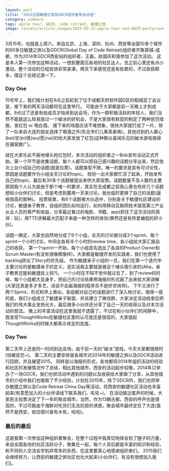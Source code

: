 ```yaml
---
layout: post
title: "2015全国敏捷之旅及GDCR组织者聚会总结"
category: summary
tags: agile tour, GDCR, code retreat, 敏捷之旅
image: /assets/article_images/2015-03-22-agile-tour-and-GDCR-party/cover.jpg
---
```


3月15号，也就是上周六，来自北京、上海、深圳、杭州、西安等全国10多个城市的60多位敏捷之旅以及GDCR(Global Day of Code Retreat)组织者齐聚蓉城-成都，作为2014年GDCR西安站的组织者，王磊，赵国庆和我参加了这次活动。
这是本人第一次参加这种活动，一想到要面见各地的社区达人，去之前心里还有点小激动。整个活动的日程安排非常紧凑，两天下来感觉还是有些累的，不过收获颇多，借这个总结记录一下。

### Day One

15号早上，我们按计划在9点之前赶到了位于成都天府软件园D区的稻城亚丁会议室，接下来的两天活动都将在这里举行。
可能由于大家都是前一天晚上才到成都，9点过了还是有些成员才陆续到达会场，作为一群积极活跃的年轻人，我们当然不能就这么轻易放过一个破冰的好机会，于是大家很有默契的制定了两种惩罚措施，发红包 or 喝白酒。
接下来的场面应该不难想象，很快大家就打成了一片，除了一队来自大连的朋友选择了喝酒之外(东北爷们儿果真豪爽)，其他迟到的人都心(bei)甘(bi)情(wu)愿(nai)的给大家发放了红包(这种群众喜闻乐见的破冰游戏值得在骚窝推广)。

就在大家乐此不疲地埋头抢红包时，本次活动的组织者之一Bob宣布活动正式开始，第一个环节是收集话题，每个人都可以把自己感兴趣的话题分享出来，然后依次上台介绍自己的话题(就是拉票)，话题类型不限，唯一的要求是具有可讨论性，原因是话题要作为小组全天讨论的topic。
规则一出大家都忙活了起来，开始发布自己的topic，最后有30多个话题被提出来供大家投票。话题数量不及人数的主要原因我个人认为是由于那个唯一的要求，其实在去成都之前我心里也有好几个话题想和小伙伴们讨论，但是考虑到要用一天来讨论，我也临时更换了自己的话题(逼格很高的那种)。
投票结束，有6个话题被大伙选中，分别是关于敏捷社区建设的讨论，敏捷亲子教育，自组织团队如何运行，如何用移动互联网技术提高第三产业从业人员的尊严和收益，分享最近看过的电影、书籍、app(抓住了这次活动的真谛：玩)，用TTD求解最大匹配子串是一种怎样的体验(果然还是有热爱编程的好小伙)。

话题一确定，大家也自然地分成了6个小组，全天的讨论被分成3个sprint，每个sprint一个小时讨论，中间会各有半个小时的review time，各小组给大家汇报自己的收获。
第一个sprint一开始，每个小组首先选出了各自的Product Owner和Scrum Master(有没有很像模像样)，大家都是敏捷开发的实践者，我们也使用了backlog排出了Story的优先级。
作为敏捷亲子小组的一员，我们在第一个迭代中主要讨论的是敏捷亲子的定义，说实话我主要就是被这个噱头吸引来的(Aha，亲子教育还能和敏捷挂上钩?)。
一个小时在不知不觉中就过去了，到了review的时候，每个小组都大显身手，把自己的讨论结果用海报的形式画了出来给大家讲解(大家还真是多才多艺，话说不会画海报的程序员不是好咨询师)。
下午又进行了两个Sprint，形式和早上类似，各组都对自己的话题进行了深入地讨论，值得一提的是，我们小组成立了敏捷亲子联盟，并且建立了微信群，大家决定活动结束后把我们的伟大事业发扬光大，最后很多小伙伴还分享了自己一天的收获以及对本次活动的想法。
晚上的丰富活动在这里我就不透露了，不过在和小伙伴们的闲聊中，我发现ThoughtWorks在敏捷社区里的认可度还是很高的，大家提起ThoughtWorks的时候大都表示肯定的态度。


### Day Two

第二天早上还是同一时间到达会场，由于前一天的“破冰”游戏，今天大家都很按时(怕被惩罚~)。
第二天的主要安排是各城市对2014年的敏捷之旅以及GDCR活动进行回顾，并且展望2015。
同样是以海报的形式，各地都将2014年组织活动的经验和社区的发展情况作了总结，相比其他城市，西安的活动起步较晚，2014年只举办了一场GDCR，我们也把活动中遇到的问题以及收获给大家做了分享，从其他城市的介绍中我们也吸取了不少经验，计划在2015年，除了GDCR外，我们也将举办敏捷之旅以及Code Retreat China Day等活动，将西安的敏捷社区活动也丰富起来(有意愿加入的小伙伴请线下联系我们，吼吼~)。
在活动接近尾声的时候，大家民主投票决定了下一年的聚会城市，当然，作为13朝古都，西安的呼声也是很高的，不过可能由于海鲜对吃货们无法抗拒的诱惑，聚会城市最终定在了大连(虽然不是西安，依旧很兴奋有木有，哈哈)。


### 最后的最后

这是我第一次参加这种组织者聚会，在整个过程中我真切地体会到了圈子的力量，来自全国各地的社区活跃分子，聚集在一起，每个人背后都是丰富的知识和经验，和不同的人交流会学到非常多的东西，在这里要真心地感谢组织者们。
2015我们会继续努力，让西安的敏捷之旅社区也壮大起来(小伙伴们，有没有很想加入我们)。
